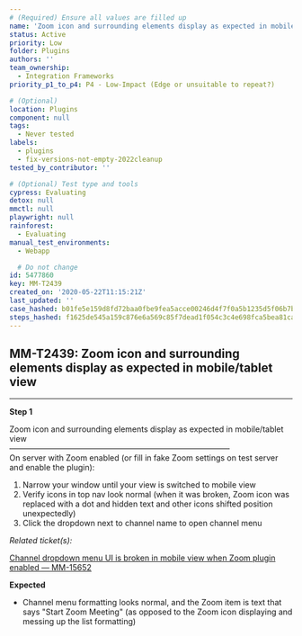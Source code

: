 ```yaml
---
# (Required) Ensure all values are filled up
name: 'Zoom icon and surrounding elements display as expected in mobile/tablet view'
status: Active
priority: Low
folder: Plugins
authors: ''
team_ownership:
  - Integration Frameworks
priority_p1_to_p4: P4 - Low-Impact (Edge or unsuitable to repeat?)

# (Optional)
location: Plugins
component: null
tags:
  - Never tested
labels:
  - plugins
  - fix-versions-not-empty-2022cleanup
tested_by_contributor: ''

# (Optional) Test type and tools
cypress: Evaluating
detox: null
mmctl: null
playwright: null
rainforest:
  - Evaluating
manual_test_environments:
  - Webapp

  # Do not change
id: 5477860
key: MM-T2439
created_on: '2020-05-22T11:15:21Z'
last_updated: ''
case_hashed: b01fe5e159d8fd72baa0fbe9fea5acce00246d4f7f0a5b1235d5f06b7bb3aa09e4d022c96c096550d67cd90e14a9b25d
steps_hashed: f1625de545a159c876e6a569c85f7dead1f054c3c4e698fca5bea81ca81df768784654cf2c521fd9b51f694d1735c9aa
---
```


<!-- (Auto-generated) Based on frontmatter's "key" and "name" -->

## MM-T2439: Zoom icon and surrounding elements display as expected in mobile/tablet view

---

**Step 1**

Zoom icon and surrounding elements display as expected in mobile/tablet view\
————————————————————————————\
On server with Zoom enabled (or fill in fake Zoom settings on test server and enable the plugin):

1. Narrow your window until your view is switched to mobile view
2. Verify icons in top nav look normal (when it was broken, Zoom icon was replaced with a dot and hidden text and other icons shifted position unexpectedly)
3. Click the dropdown next to channel name to open channel menu

_Related ticket(s):_

[Channel dropdown menu UI is broken in mobile view when Zoom plugin enabled — MM-15652](http://mmthttps%3A//mattermost.atlassian.net/browse/MM-15652)

**Expected**

- Channel menu formatting looks normal, and the Zoom item is text that says "Start Zoom Meeting" (as opposed to the Zoom icon displaying and messing up the list formatting)

